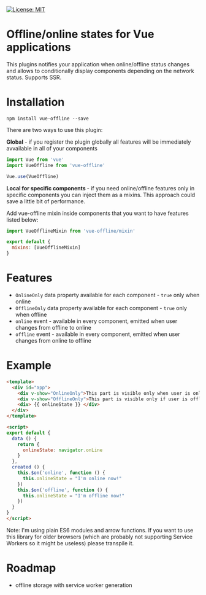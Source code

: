 [![License: MIT](https://img.shields.io/badge/License-MIT-yellow.svg)](https://opensource.org/licenses/MIT)

# Offline/online states for Vue applications

This plugins notifies your application when online/offline status changes and allows to conditionally display components depending on the network status. Supports SSR.

# Installation

 ````
npm install vue-offline --save
````

There are two ways to use this plugin:

<b>Global</b> - if you register the plugin globally all features will be immediately avvailable in all of your components

````js
import Vue from 'vue'
import VueOffline from 'vue-offline'

Vue.use(VueOffline)
````
 <b>Local for specific components </b>- if you need online/offline features only in specific components you can inject them as a mixins. This approach could save a little bit of performance.

Add vue-offline mixin inside components that you want to have features listed below:
````js
import VueOfflineMixin from 'vue-offline/mixin'

export default {
  mixins: [VueOfflineMixin]
}

````


# Features 

* `OnlineOnly` data property available for each component - `true` only when online
* `OfflineOnly` data property available for each component - `true` only when offline
* `online` event - available in every component, emitted when user changes from offline to online
* `offline` event - available in every component, emitted when user changes from online to offline

# Example

````html
<template>
  <div id="app">
    <div v-show="OnlineOnly">This part is visible only when user is online</div>
    <div v-show="OfflineOnly">This part is visible only if user is offline</div>
    <div> {{ onlineState }} </div>
  </div>
</template>

<script>
export default {
  data () {
    return {
      onlineState: navigator.onLine
    }
  },
  created () {
    this.$on('online', function () {
      this.onlineState = "I'm online now!" 
    })
    this.$on('offline', function () {
      this.onlineState = "I'm offline now!"
    })
  }
}
</script>
````

Note: I'm using plain ES6 modules and arrow functions. If you want to use this library for older browsers (which are probably not supporting Service Workers so it might be useless) please transpile it.

# Roadmap
- offline storage with service worker generation
